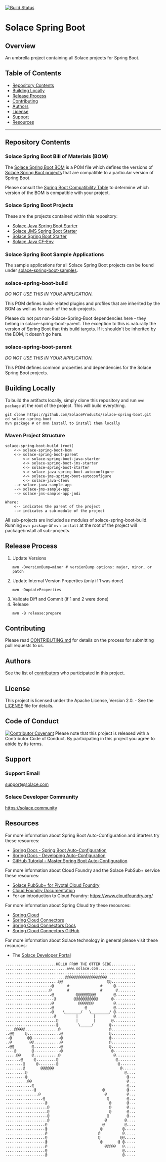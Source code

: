 [![Build Status](https://travis-ci.org/SolaceProducts/solace-spring-boot.svg?branch=master)](https://travis-ci.org/SolaceProducts/solace-spring-boot)

# Solace Spring Boot

## Overview

An umbrella project containing all Solace projects for Spring Boot.

## Table of Contents
* [Repository Contents](#repository-contents)
* [Building Locally](#building-locally)
* [Release Process](#release-process)
* [Contributing](#contributing)
* [Authors](#authors)
* [License](#license)
* [Support](#support)
* [Resources](#resources)

---

## Repository Contents

### Solace Spring Boot Bill of Materials (BOM)

The [Solace Spring Boot BOM](./solace-spring-boot-bom) is a POM file which defines the versions of [Solace Spring Boot projects](#solace-spring-boot-projects) that are compatible to a particular version of Spring Boot.

Please consult the [Spring Boot Compatibility Table](./solace-spring-boot-bom/README.md#spring-boot-version-compatibility) to determine which version of the BOM is compatible with your project. 

### Solace Spring Boot Projects

These are the projects contained within this repository:
* [Solace Java Spring Boot Starter](./solace-spring-boot-starters/solace-java-spring-boot-starter)
* [Solace JMS Spring Boot Starter](./solace-spring-boot-starters/solace-jms-spring-boot-starter)
* [Solace Spring Boot Starter](./solace-spring-boot-starters/solace-spring-boot-starter)
* [Solace Java CF-Env](./solace-java-cfenv)

### Solace Spring Boot Sample Applications

The sample applications for all Solace Spring Boot projects can be found under [solace-spring-boot-samples](./solace-spring-boot-samples).

### solace-spring-boot-build

*DO NOT USE THIS IN YOUR APPLICATION.*

This POM defines build-related plugins and profiles that are inherited by the BOM as well as for each of the sub-projects.

Please do not put non-Solace-Spring-Boot dependencies here - they belong in solace-spring-boot-parent. The exception to this is naturally the version of Spring Boot that this build targets.
If it shouldn't be inherited by the BOM, it doesn't go here.

### solace-spring-boot-parent

*DO NOT USE THIS IN YOUR APPLICATION.*

This POM defines common properties and dependencies for the Solace Spring Boot projects.

## Building Locally

To build the artifacts locally, simply clone this repository and run `mvn package` at the root of the project.
This will build everything.

```shell script
git clone https://github.com/SolaceProducts/solace-spring-boot.git
cd solace-spring-boot
mvn package # or mvn install to install them locally
```

### Maven Project Structure

```
solace-spring-boot-build (root)
    <-> solace-spring-boot-bom
    <-> solace-spring-boot-parent
        <-> solace-spring-boot-java-starter
        <-> solace-spring-boot-jms-starter
        <-> solace-spring-boot-starter
        <-> solace-java-spring-boot-autoconfigure
        <-> solace-jms-spring-boot-autoconfigure
        <-> solace-java-cfenv
    --> solace-java-sample-app
    --> solace-jms-sample-app
    --> solace-jms-sample-app-jndi

Where:
    <-- indicates the parent of the project
    --> indicates a sub-module of the project
```

All sub-projects are included as modules of solace-spring-boot-build. Running `mvn package` or `mvn install` at the root of the project will package/install all sub-projects.

## Release Process

1. Update Versions
    ```shell script
    mvn -DversionBump=minor # versionBump options: major, minor, or patch
    ```
1. Update Internal Version Properties (only if 1 was done)
    ```shell script
    mvn -DupdateProperties
    ```
1. Validate Diff and Commit (if 1 and 2 were done)
1. Release
    ```shell script
    mvn -B release:prepare
    ```

## Contributing

Please read [CONTRIBUTING.md](CONTRIBUTING.md) for details on the process for submitting pull requests to us.

## Authors

See the list of [contributors](//github.com/SolaceProducts/solace-spring-boot/graphs/contributors) who participated in this project.

## License

This project is licensed under the Apache License, Version 2.0. - See the [LICENSE](LICENSE) file for details.

## Code of Conduct
[![Contributor Covenant](https://img.shields.io/badge/Contributor%20Covenant-v1.4%20adopted-ff69b4.svg)](CODE_OF_CONDUCT.md)
Please note that this project is released with a Contributor Code of Conduct. By participating in this project you agree to abide by its terms.

## Support

### Support Email
support@solace.com

### Solace Developer Community
https://solace.community

## Resources

For more information about Spring Boot Auto-Configuration and Starters try these resources:
- [Spring Docs - Spring Boot Auto-Configuration](//docs.spring.io/autorepo/docs/spring-boot/current/reference/htmlsingle/#using-boot-auto-configuration)
- [Spring Docs - Developing Auto-Configuration](//docs.spring.io/autorepo/docs/spring-boot/current/reference/htmlsingle/#boot-features-developing-auto-configuration)
- [GitHub Tutorial - Master Spring Boot Auto-Configuration](//github.com/snicoll-demos/spring-boot-master-auto-configuration)

For more information about Cloud Foundry and the Solace PubSub+ service these resources:
- [Solace PubSub+ for Pivotal Cloud Foundry](//docs.pivotal.io/solace-messaging/)
- [Cloud Foundry Documentation](//docs.cloudfoundry.org/)
- For an introduction to Cloud Foundry: https://www.cloudfoundry.org/

For more information about Spring Cloud try these resources:
- [Spring Cloud](//projects.spring.io/spring-cloud/)
- [Spring Cloud Connectors](//cloud.spring.io/spring-cloud-connectors/)
- [Spring Cloud Connectors Docs](//cloud.spring.io/spring-cloud-connectors/spring-cloud-connectors.html)
- [Spring Cloud Connectors GitHub](//github.com/spring-cloud/spring-cloud-connectors)

For more information about Solace technology in general please visit these resources:

- The [Solace Developer Portal](//dev.solace.com)

```
.......................HELLO FROM THE OTTER SIDE...........
............................www.solace.com.................
...........................................................
...........................@@@@@@@@@@@@@@@@@@@.............
........................@@                    @@...........
.....................@      #              #     @.........
....................@       #              #      @........
.....................@          @@@@@@@@@        @.........
......................@        @@@@@@@@@@@      @..........
.....................@           @@@@@@@         @.........
.....................@              @            @.........
.....................@    \_______/   \________/ @.........
......................@         |       |        @.........
.......................@        |       |       @..........
.......................@         \_____/       @...........
....@@@@@...............@                      @...........
..@@     @...............@                     @...........
..@       @@.............@                     @...........
..@        @@............@                     @...........
..@@        @............@                     @...........
....@       @............@                      @..........
.....@@     @...........@                        @.........
.......@     @.........@                          @........
........@     @........@                           @.......
........@       @@@@@@                              @......
.........@                                            @....
.........@                                             @...
..........@@                                           @...
............@                                          @...
.............@                              @          @...
...............@                             @         @...
.................@                            @        @...
..................@                            @       @...
...................@                           @       @...
...................@                           @       @...
...................@                          @        @...
...................@                         @        @....
..................@                         @         @....
..................@                        @         @.....
..................@                       @          @.....
..................@                       @         @@.....
..................@                        @       @ @.....
..................@                          @@@@@   @.....
..................@                                  @.....
..................@                                  @.....
```
